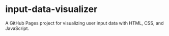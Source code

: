 # input-data-visualizer
A GitHub Pages project for visualizing user input data with HTML, CSS, and JavaScript.
